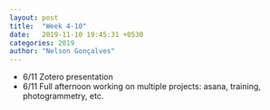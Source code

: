 ```yaml
---
layout: post
title:  "Week 4-10"
date:   2019-11-10 19:45:31 +0530
categories: 2019
author: "Nelson Gonçalves"
---
```



 * 6/11 Zotero presentation
 * 6/11 Full afternoon working on multiple projects: asana, training, photogrammetry, etc.

